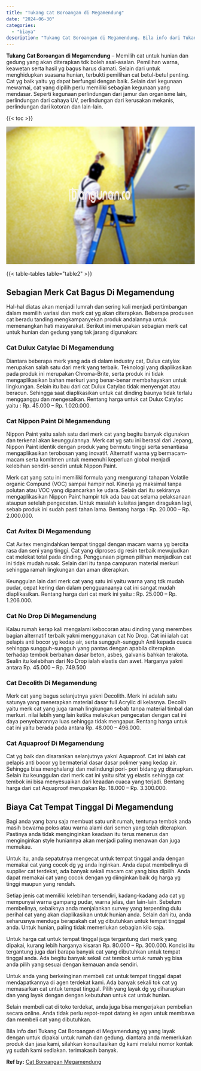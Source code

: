 ```yaml
---
title: "Tukang Cat Boroangan di Megamendung"
date: "2024-06-30"
categories: 
  - "biaya"
description: "Tukang Cat Boroangan di Megamendung. Bila info dari Tukang Cat Boroangan di Megamendung yg yang layak dengan untuk dipakai untuk rumah dan gedung. diantara a..."
---
```


**Tukang Cat Boroangan di Megamendung** – Memilih cat untuk hunian dan gedung yang akan diterapkan tdk boleh asal-asalan. Pemilihan warna, keawetan serta hasil yg bagus harus diamati. Selain dari untuk menghidupkan suasana hunian, terbukti pemilihan cat betul-betul penting. Cat yg baik yaitu yg dapat berfungsi dengan baik. Selain dari kegunaan mewarnai, cat yang dipilih perlu memiliki sebagian kegunaan yang mendasar. Seperti kegunaan perlindungan dari jamur dan organisme lain, perlindungan dari cahaya UV, perlindungan dari kerusakan mekanis, perlindungan dari kotoran dan lain-lain.

{{< toc >}}

![Tukang Cat Boroangan di Megamendung](/images/jasa-cat-murah25.png)

{{< table-tables table="table2" >}}

## Sebagian Merk Cat Bagus Di Megamendung

Hal-hal diatas akan menjadi lumrah dan sering kali menjadi pertimbangan dalam memilih variasi dan merk cat yg akan diterapkan. Beberapa produsen cat beradu tanding mengkampanyekan produk andalannya untuk memenangkan hati masyarakat. Berikut ini merupakan sebagian merk cat untuk hunian dan gedung yang tak jarang digunakan:

### Cat Dulux Catylac Di Megamendung

Diantara beberapa merk yang ada di dalam industry cat, Dulux catylax merupakan salah satu dari merk yang terbaik. Teknologi yang diaplikasikan pada produk ini merupakan Chroma-Brite, serta produk ini tidak mengaplikasikan bahan merkuri yang benar-benar membahayakan untuk lingkungan. Selain itu bau dari cat Dulux Catylac tidak menyengat atau beracun. Sehingga saat diaplikasikan untuk cat dinding baunya tidak terlalu mengganggu dan mengesalkan. Rentang harga untuk cat Dulux Catylac yaitu : Rp. 45.000 – Rp. 1.020.000.

### Cat Nippon Paint Di Megamendung

Nippon Paint yaitu salah satu dari merk cat yang begitu banyak digunakan dan terkenal akan keunggulannya. Merk cat yg satu ini berasal dari Jepang, Nippon Paint identik dengan produk yang bermutu tinggi serta senantiasa mengaplikasikan terobosan yang inovatif. Alternatif warna yg bermacam-macam serta komitmen untuk memenuhi keperluan global menjadi kelebihan sendiri-sendiri untuk Nippon Paint.

Merk cat yang satu ini memiliki formula yang mengurangi tahapan Volatile organic Compund (VOC) sampai hampir nol. Kinerja yg maksimal tanpa polutan atau VOC yang dipancarkan ke udara. Selain dari itu sekiranya mengaplikasikan Nippon Paint hampir tdk ada bau cat selama pelaksanaan ataupun setelah pengecetan. Untuk masalah kulaitas jangan diragukan lagi, sebab produk ini sudah pasti tahan lama. Bentang harga : Rp. 20.000 – Rp. 2.000.000.

### Cat Avitex Di Megamendung

Cat Avitex mengindahkan tempat tinggal dengan macam warna yg bercita rasa dan seni yang tinggi. Cat yang diproses dg resin terbaik mewujudkan cat melekat total pada dinding. Penggunaan pigmen pilihan menjadikan cat ini tidak mudah rusak. Selain dari itu tanpa campuran material merkuri sehingga ramah lingkungan dan aman diterapkan.

Keunggulan lain dari merk cat yang satu ini yaitu warna yang tdk mudah pudar, cepat kering dan dalam pengguanaanya cat ini sangat mudah diaplikasikan. Rentang harga dari cat merk ini yaitu : Rp. 25.000 – Rp. 1.206.000.

### Cat No Drop Di Megamendung

Kalau rumah kerap kali mengalami kebocoran atau dinding yang merembes bagian alternatif terbaik yakni menggunakan cat No Drop. Cat ini ialah cat pelapis anti bocor yg kedap air, serta sungguh-sungguh Anti kepada cuaca sehingga sungguh-sungguh yang pantas dengan apabila diterapkan terhadap tembok berbahan dasar beton, asbes, galvanis bahkan terakota. Sealin itu kelebihan dari No Drop ialah elastis dan awet. Harganya yakni antara Rp. 45.000 – Rp. 749.500

### Cat Decolith Di Megamendung

Merk cat yang bagus selanjutnya yakni Decolith. Merk ini adalah satu satunya yang menerapkan material dasar full Acrylic di kelasnya. Decolih yaitu merk cat yang juga ramah lingkungan sebab tanpa material timbal dan merkuri. nilai lebih yang lain ketika melakukan pengecatan dengan cat ini daya penyebarannya luas sehingga tidak mengapur. Rentang harga untuk cat ini yaitu berada pada antara Rp. 48.000 – 496.000.

### Cat Aquaproof Di Megamendung

Cat yg baik dan disarankan selanjutnya yakni Aquaproof. Cat ini ialah cat pelapis anti bocor yg bermaterial dasar dasar polimer yang kedap air. Sehingga bisa menghalangi dan melindungi pori- pori bidang yg diterapkan. Selain itu keunggulan dari merk cat ini yaitu sifat yg elastis sehingga cat tembok ini bisa menyesuaikan dari keaadan cuaca yang terjadi. Bentang harga dari cat Aquaproof merupakan Rp. 18.000 – Rp. 3.300.000.

## Biaya Cat Tempat Tinggal Di Megamendung

Bagi anda yang baru saja membuat satu unit rumah, tentunya tembok anda masih bewarna polos atau warna alami dari semen yang telah diterapkan. Pastinya anda tidak menginginkan keadaan itu terus menerus dan menginginkan style huniannya akan menjadi paling menawan dan juga memukau.

Untuk itu, anda sepatutnya mengecat untuk tempat tinggal anda dengan memakai cat yang cocok dg yg anda inginkan. Anda dapat membelinya di supplier cat terdekat, ada banyak sekali macam cat yang bisa dipilih. Anda dapat memakai cat yang cocok dengan yg diinginkan baik dg harga yg tinggi maupun yang rendah.

Setiap jenis cat memiliki kelebihan tersendiri, kadang-kadang ada cat yg mempunyai warna gampang pudar, warna jelas, dan lain-lain. Sebelum membelinya, sebaiknya anda menjalankan survey yang terpenting dulu perihal cat yang akan diaplikasikan untuk hunian anda. Selain dari itu, anda seharusnya menduga berapakah cat yg dibutuhkan untuk tempat tinggal anda. Untuk hunian, paling tidak memerlukan sebagian kilo saja.

Untuk harga cat untuk tempat tinggal juga tergantung dari merk yang dipakai, kurang lebih harganya kisaran Rp. 80.000 – Rp. 300.000. Kondisi itu tergantung juga dari barapa banyak cat yang dibutuhkan untuk tempat tinggal anda. Ada begitu banyak sekali cat tembok untuk rumah yg bisa anda pilih yang sesuai dengan kemauan anda sendiri.

Untuk anda yang berkeinginan membeli cat untuk tempat tinggal dapat mendapatkannya di agen terdekat kami. Ada banyak sekali tok cat yg memasarkan cat untuk tempat tinggal. Pilih yang layak dg yg diharapkan dan yang layak dengan dengan kebutuhan untuk cat untuk hunian.

Selain membeli cat di toko terdekat, anda juga bisa mengerjakan pembelian secara online. Anda tidak perlu repot-repot datang ke agen untuk membawa dan membeli cat yang dibutuhkan.

Bila info dari Tukang Cat Boroangan di Megamendung yg yang layak dengan untuk dipakai untuk rumah dan gedung. diantara anda memerlukan produk dan jasa kami, silahkan konsultasikan dg kami melalui nomor kontak yg sudah kami sediakan. terimakasih banyak.

**Ref by:** [Cat Boroangan Megamendung](https://id.wikipedia.org/wiki/Cat)
